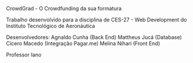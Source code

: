CrowdGrad - O Crowdfunding da sua formatura

Trabalho desenvolvido para a disciplina de CES-27 - Web Development do Instituto Tecnológico de Aeronáutica

Desenvolvedores:
Agnaldo Cunha (Back End)
Mattheus Jucá (Database)
Cicero Macedo (Integração Pagar.me)
Melina Nihari (Front End)

Professor Iano